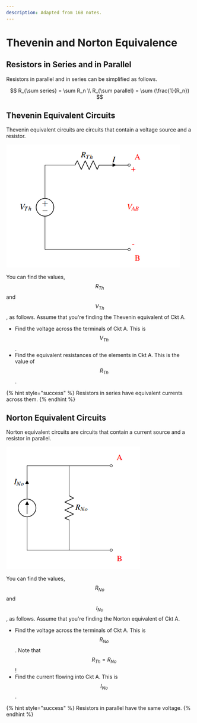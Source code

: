 ```yaml
---
description: Adapted from 16B notes.
---
```


# Thevenin and Norton Equivalence

## Resistors in Series and in Parallel

Resistors in parallel and in series can be simplified as follows.

$$
R_{\sum series} = \sum R_n \\
R_{\sum parallel} = \sum (\frac{1}{R_n})
$$

## Thevenin Equivalent Circuits

Thevenin equivalent circuits are circuits that contain a voltage source and a resistor.

![Credit: EECS 16B Note 0B](../.gitbook/assets/image%20%287%29.png)

You can find the values, $$R_{Th}$$ and $$V_{Th}$$, as follows. Assume that you're finding the Thevenin equivalent of Ckt A.

* Find the voltage across the terminals of Ckt A. This is $$V_{Th}$$.
* Find the equivalent resistances of the elements in Ckt A.  This is the value of $$R_{Th}$$.

{% hint style="success" %}
Resistors in series have equivalent currents across them.
{% endhint %}

## Norton Equivalent Circuits

Norton equivalent circuits are circuits that contain a current source and a resistor in parallel. 

![Credit: EECS 16B Note 0B](../.gitbook/assets/image%20%286%29.png)

You can find the values, $$R_{No}$$ and $$I_{No}$$, as follows. Assume that you're finding the Norton equivalent of Ckt A.

* Find the voltage across the terminals of Ckt A. This is $$R_{No}$$. Note that$$R_{Th} = R_{No}$$!
* Find the current flowing into Ckt A. This is $$I_{No}$$.

{% hint style="success" %}
Resistors in parallel have the same voltage.
{% endhint %}

